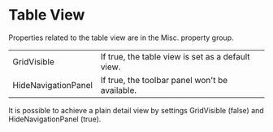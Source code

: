 # Table View

Properties related to the table view are in the Misc. property group.

|                     |                                                   |
|---------------------|---------------------------------------------------|
| GridVisible         | If true, the table view is set as a default view. |
| HideNavigationPanel | If true, the toolbar panel won't be available.    |

It is possible to achieve a plain detail view by settings GridVisible (false) and HideNavigationPanel (true).
